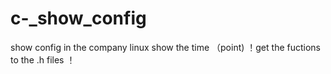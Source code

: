 # c-_show_config
show config in the company 
linux show the time （point)
！get the fuctions to the .h files 
！
